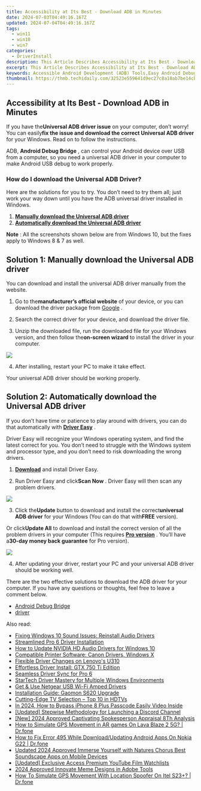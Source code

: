 ```yaml
---
title: Accessibility at Its Best - Download ADB in Minutes
date: 2024-07-03T04:49:16.167Z
updated: 2024-07-04T04:49:16.167Z
tags:
  - win11
  - win10
  - win7
categories:
  - DriverInstall
description: This Article Describes Accessibility at Its Best - Download ADB in Minutes
excerpt: This Article Describes Accessibility at Its Best - Download ADB in Minutes
keywords: Accessible Android Development (ADB) Tools,Easy Android Debug Bridge Installation,Mobile App Accessibility Enhancement,Quick ADB Download on Android Devices,Best Practices in Accessible App Development,Google's Accessibility Tools for Developers,Enhance Mobile App Experience with ADB
thumbnail: https://thmb.techidaily.com/32523e559641d9ec27c8a10ab7be14cb0b35f831c8a7be2e764f2665633793d5.jpg
---
```


## Accessibility at Its Best - Download ADB in Minutes

 If you have the**Universal ADB driver issue** on your computer, don’t worry! You can easily**fix the issue and download the correct Universal ADB driver** for your Windows. Read on to follow the instructions.

 ADB, **Android Debug Bridge** , can control your Android device over USB from a computer, so you need a universal ADB driver in your computer to make Android USB debug to work properly.

### How do I download the Universal ADB Driver?

 Here are the solutions for you to try. You don’t need to try them all; just work your way down until you have the ADB universal driver installed in Windows.

1. [**Manually download the Universal ADB driver**](#Solution1)
2. [**Automatically download the Universal ADB driver**](#Solution2)

**Note** : All the screenshots shown below are from Windows 10, but the fixes apply to Windows 8 & 7 as well.

## **Solution 1: Manually download the Universal ADB driver**

 You can download and install the universal ADB driver manually from the website.

 1) Go to the**manufacturer’s official website** of your device, or you can download the driver package from [Google](https://developer.android.com/studio/run/win-usb.html) .

 2) Search the correct driver for your device, and download the driver file.

 3) Unzip the downloaded file, run the downloaded file for your Windows version, and then follow the**on-screen wizard** to install the driver in your computer.

![](https://images.drivereasy.com/wp-content/uploads/2018/03/img_5aab893956687.png)

4) After installing, restart your PC to make it take effect.

Your universal ADB driver should be working properly.

## **Solution 2: Automatically download the Universal ADB driver**

 If you don’t have time or patience to play around with drivers, you can do that automatically with **[Driver Easy](https://tools.techidaily.com/drivereasy/download/)**  .

 Driver Easy will recognize your Windows operating system, and find the latest correct for you. You don’t need to struggle with the Windows system and processor type, and you don’t need to risk downloading the wrong drivers.

 1) **[Download](https://tools.techidaily.com/drivereasy/download/)**  and install Driver Easy.

 2) Run Driver Easy and click**Scan Now** . Driver Easy will then scan any problem drivers.

![](https://images.drivereasy.com/wp-content/uploads/2018/03/img_5aa7822147f07.png)

 3) Click the**Update** button to download and install the correct**universal ADB driver** for your Windows (You can do that with**FREE** version).

 Or click**Update All** to download and install the correct version of all the problem drivers in your computer (This requires **[Pro version](https://tools.techidaily.com/drivereasy/download/)**  . You’ll have a**30-day money back guarantee** for Pro version).

![](https://images.drivereasy.com/wp-content/uploads/2018/03/img_5aab95e441a50.jpg)

 4) After updating your driver, restart your PC and your universal ADB driver should be working well.

 There are the two effective solutions to download the ADB driver for your computer. If you have any questions or thoughts, feel free to leave a comment below.

* [Android Debug Bridge](https://store.drivereasy.com/order/cart.php?PRODS=4731822&QTY=1&AFFILIATE=108875)
* [driver](https://tools.techidaily.com/drivereasy/download/)

<ins class="adsbygoogle"
     style="display:block"
     data-ad-format="autorelaxed"
     data-ad-client="ca-pub-7571918770474297"
     data-ad-slot="1223367746"></ins>



<ins class="adsbygoogle"
     style="display:block"
     data-ad-client="ca-pub-7571918770474297"
     data-ad-slot="8358498916"
     data-ad-format="auto"
     data-full-width-responsive="true"></ins>

<span class="atpl-alsoreadstyle">Also read:</span>
<div><ul>
<li><a href="https://driver-install.techidaily.com/fixing-windows-10-sound-issues-reinstall-audio-drivers/"><u>Fixing Windows 10 Sound Issues: Reinstall Audio Drivers</u></a></li>
<li><a href="https://driver-install.techidaily.com/streamlined-pro-6-driver-installation/"><u>Streamlined Pro 6 Driver Installation</u></a></li>
<li><a href="https://driver-install.techidaily.com/how-to-update-nvidia-hd-audio-drivers-for-windows-10/"><u>How to Update NVIDIA HD Audio Drivers for Windows 10</u></a></li>
<li><a href="https://driver-install.techidaily.com/compatible-printer-software-canon-drivers-windows-x/"><u>Compatible Printer Software: Canon Drivers, Windows X</u></a></li>
<li><a href="https://driver-install.techidaily.com/flexible-driver-changes-on-lenovos-u310/"><u>Flexible Driver Changes on Lenovo's U310</u></a></li>
<li><a href="https://driver-install.techidaily.com/effortless-driver-install-gtx-750-ti-edition/"><u>Effortless Driver Install: GTX 750 Ti Edition</u></a></li>
<li><a href="https://driver-install.techidaily.com/seamless-driver-sync-for-pro-6/"><u>Seamless Driver Sync for Pro 6</u></a></li>
<li><a href="https://driver-install.techidaily.com/startech-driver-mastery-for-multiple-windows-environments/"><u>StarTech Driver Mastery for Multiple Windows Environments</u></a></li>
<li><a href="https://driver-install.techidaily.com/get-and-use-netgear-usb-wi-fi-amped-drivers/"><u>Get & Use Netgear USB Wi-Fi Amped Drivers</u></a></li>
<li><a href="https://driver-install.techidaily.com/installation-guide-gaomon-s620-upgrade/"><u>Installation Guide: Gaomon S620 Upgrade</u></a></li>
<li><a href="https://extra-tips.techidaily.com/cutting-edge-tv-selection-top-10-in-hdtvs/"><u>Cutting-Edge TV Selection – Top 10 in HDTVs</u></a></li>
<li><a href="https://ios-unlock.techidaily.com/in-2024-how-to-bypass-iphone-8-plus-passcode-easily-video-inside-by-drfone-ios/"><u>In 2024, How to Bypass iPhone 8 Plus Passcode Easily Video Inside</u></a></li>
<li><a href="https://discord-videos.techidaily.com/updated-stepwise-methodology-for-launching-a-discord-channel/"><u>[Updated] Stepwise Methodology for Launching a Discord Channel</u></a></li>
<li><a href="https://visual-screen-recording.techidaily.com/new-2024-approved-captivating-spokesperson-appraisal-8th-analysis/"><u>[New] 2024 Approved  Captivating Spokesperson Appraisal 8Th Analysis</u></a></li>
<li><a href="https://fake-location.techidaily.com/how-to-simulate-gps-movement-in-ar-games-on-lava-blaze-2-5g-drfone-by-drfone-virtual-android/"><u>How to Simulate GPS Movement in AR games On Lava Blaze 2 5G? | Dr.fone</u></a></li>
<li><a href="https://change-location.techidaily.com/how-to-fix-error-495-while-downloadupdating-android-apps-on-nokia-g22-drfone-by-drfone-fix-android-problems-fix-android-problems/"><u>How to Fix Error 495 While Download/Updating Android Apps On Nokia G22 | Dr.fone</u></a></li>
<li><a href="https://sound-optimizing.techidaily.com/updated-2024-approved-immerse-yourself-with-natures-chorus-best-soundscape-apps-on-mobile-devices/"><u>Updated 2024 Approved Immerse Yourself with Natures Chorus Best Soundscape Apps on Mobile Devices</u></a></li>
<li><a href="https://youtube-docs.techidaily.com/ed-exclusive-access-premium-youtube-film-watchlists/"><u>[Updated] Exclusive Access  Premium YouTube Film Watchlists</u></a></li>
<li><a href="https://some-knowledge.techidaily.com/2024-approved-innovate-meme-designs-in-adobe-tools/"><u>2024 Approved  Innovate Meme Designs in Adobe Tools</u></a></li>
<li><a href="https://fake-location.techidaily.com/how-to-simulate-gps-movement-with-location-spoofer-on-itel-s23plus-drfone-by-drfone-virtual-android/"><u>How To Simulate GPS Movement With Location Spoofer On Itel S23+? | Dr.fone</u></a></li>
</ul></div>
